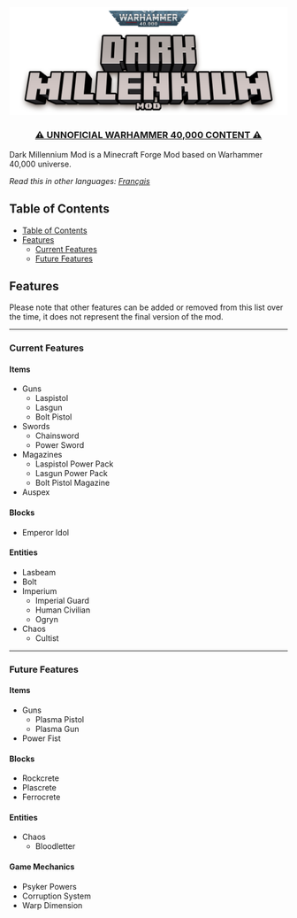 ![DarkMilleniumModLogo2.png](medias%2Flogos%2FDarkMilleniumModLogo2.png)

<h3 align="center"><u>⚠ UNNOFICIAL WARHAMMER 40,000 CONTENT ⚠</u></h3>

Dark Millennium Mod is a Minecraft Forge Mod based on Warhammer 40,000 universe.

*Read this in other languages: [Français](README.fr.md)*

## Table of Contents
* [Table of Contents](#table-of-contents)
* [Features](#features)
  * [Current Features](#current-features)
  * [Future Features](#future-features)

## Features
Please note that other features can be added or removed from this list over the time, it does not represent the final version of the mod.
___
### Current Features
#### Items
* Guns
  * Laspistol
  * Lasgun
  * Bolt Pistol
* Swords
  * Chainsword
  * Power Sword
* Magazines
  * Laspistol Power Pack
  * Lasgun Power Pack
  * Bolt Pistol Magazine
* Auspex
#### Blocks
* Emperor Idol
#### Entities
* Lasbeam
* Bolt
* Imperium
  * Imperial Guard
  * Human Civilian
  * Ogryn
* Chaos
  * Cultist
___
### Future Features
#### Items
* Guns
  * Plasma Pistol
  * Plasma Gun
* Power Fist
#### Blocks
* Rockcrete
* Plascrete
* Ferrocrete
#### Entities
* Chaos
  * Bloodletter
#### Game Mechanics
* Psyker Powers
* Corruption System
* Warp Dimension